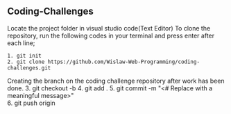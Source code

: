 ## Coding-Challenges
Locate the project folder in visual studio code(Text Editor)
To clone the repository, run the following codes in your terminal and press enter after each line; 

    1. git init 
    2. git clone https://github.com/Wislaw-Web-Programming/coding-challenges.git
Creating the branch on the coding challenge repository after work has been done.
    3. git checkout -b <branch name>
    4. git add .
    5. git commit -m "<# Replace with a meaningful message>"  
    6. git push origin <branch name>
